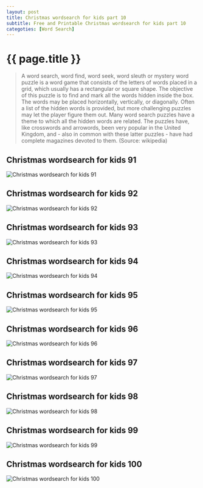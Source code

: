 ```yaml
---
layout: post
title: Christmas wordsearch for kids part 10
subtitle: Free and Printable Christmas wordsearch for kids part 10
categoties: [Word Search]
---
```

{{ page.title }}
================
> A word search, word find, word seek, word sleuth or mystery word puzzle is a word game that consists of the letters of words placed in a grid, which usually has a rectangular or square shape. The objective of this puzzle is to find and mark all the words hidden inside the box. The words may be placed horizontally, vertically, or diagonally. Often a list of the hidden words is provided, but more challenging puzzles may let the player figure them out. Many word search puzzles have a theme to which all the hidden words are related. The puzzles have, like crosswords and arrowords, been very popular in the United Kingdom, and - also in common with these latter puzzles - have had complete magazines devoted to them. (Source: wikipedia)

## Christmas wordsearch for kids 91
![Christmas wordsearch for kids 91](https://hoanghabelle.github.io/images/Christmas-wordsearch-for-kids%20(91).jpg "Christmas wordsearch for kids 91")

## Christmas wordsearch for kids 92
![Christmas wordsearch for kids 92](https://hoanghabelle.github.io/images/Christmas-wordsearch-for-kids%20(92).jpg "Christmas wordsearch for kids 92")

## Christmas wordsearch for kids 93
![Christmas wordsearch for kids 93](https://hoanghabelle.github.io/images/Christmas-wordsearch-for-kids%20(93).jpg "Christmas wordsearch for kids 93")

## Christmas wordsearch for kids 94
![Christmas wordsearch for kids 94](https://hoanghabelle.github.io/images/Christmas-wordsearch-for-kids%20(94).jpg "Christmas wordsearch for kids 94")

<script async src="//pagead2.googlesyndication.com/pagead/js/adsbygoogle.js"></script><ins class="adsbygoogle" style="display:block" data-ad-format="fluid" data-ad-layout-key="-8i+1w-dq+e9+ft" data-ad-client="ca-pub-6753140515841889" data-ad-slot="6190446671"></ins> <script> (adsbygoogle = window.adsbygoogle || []).push({}); </script>

## Christmas wordsearch for kids 95
![Christmas wordsearch for kids 95](https://hoanghabelle.github.io/images/Christmas-wordsearch-for-kids%20(95).jpg "Christmas wordsearch for kids 95")

## Christmas wordsearch for kids 96
![Christmas wordsearch for kids 96](https://hoanghabelle.github.io/images/Christmas-wordsearch-for-kids%20(96).jpg "Christmas wordsearch for kids 96")

## Christmas wordsearch for kids 97
![Christmas wordsearch for kids 97](https://hoanghabelle.github.io/images/Christmas-wordsearch-for-kids%20(97).jpg "Christmas wordsearch for kids 97")

## Christmas wordsearch for kids 98
![Christmas wordsearch for kids 98](https://hoanghabelle.github.io/images/Christmas-wordsearch-for-kids%20(98).jpg "Christmas wordsearch for kids 98")

<script async src="//pagead2.googlesyndication.com/pagead/js/adsbygoogle.js"></script><ins class="adsbygoogle" style="display:block" data-ad-format="fluid" data-ad-layout-key="-8i+1w-dq+e9+ft" data-ad-client="ca-pub-6753140515841889" data-ad-slot="6190446671"></ins> <script> (adsbygoogle = window.adsbygoogle || []).push({}); </script>

## Christmas wordsearch for kids 99
![Christmas wordsearch for kids 99](https://hoanghabelle.github.io/images/Christmas-wordsearch-for-kids%20(99).jpg "Christmas wordsearch for kids 99")

## Christmas wordsearch for kids 100
![Christmas wordsearch for kids 100](https://hoanghabelle.github.io/images/Christmas-wordsearch-for-kids%20(100).jpg "Christmas wordsearch for kids 100")

